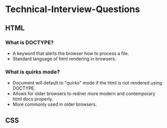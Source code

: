 # Technical-Interview-Questions

## HTML

### What is DOCTYPE?

* A keyword that alerts the browser how to process a file.
* Standard language of html rendering in browsers.
### What is quirks mode?

* Document will default to "quirks" mode if the html is not rendered using DOCTYPE.
* Allows for older browsers to redner more modern and contemporary html docs properly.
* More commonly used in older browsers.

## CSS
